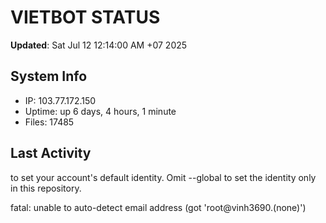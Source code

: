 # VIETBOT STATUS
**Updated**: Sat Jul 12 12:14:00 AM +07 2025

## System Info
- IP: 103.77.172.150
- Uptime: up 6 days, 4 hours, 1 minute
- Files: 17485

## Last Activity

to set your account's default identity.
Omit --global to set the identity only in this repository.

fatal: unable to auto-detect email address (got 'root@vinh3690.(none)')
